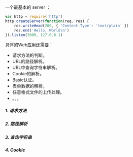 一个最基本的 server ：

```js
var http = require('http')
http.createServer(function(req, res) {
    res.writeHead(200, { 'Content-Type': 'text/plain' })
    res.end('Hello, World\n')
}).listen(3000, 127.0.0.1)
```

具体的Web应用还需要：

* 请求方法的判断。
* URL的路径解析。
* URL中查询字符串解析。
* Cookie的解析。
* Basic认证。
* 表单数据的解析。
* 任意格式文件的上传处理。
* 。。。

##### 1. 请求方法

##### 2. 路径解析

##### 3. 查询字符串

##### 4. Cookie







